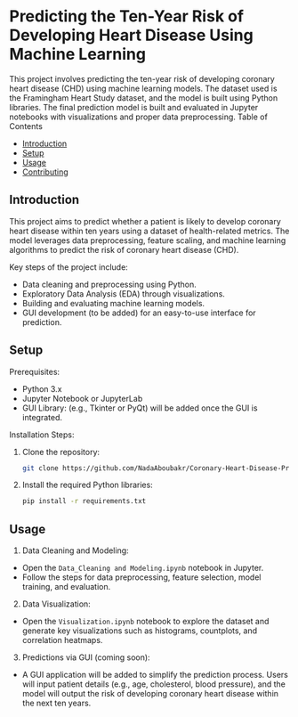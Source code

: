 # Predicting the Ten-Year Risk of Developing Heart Disease Using Machine Learning
This project involves predicting the ten-year risk of developing coronary heart disease (CHD) using machine learning models. The dataset used is the Framingham Heart Study dataset, and the model is built using Python libraries. The final prediction model is built and evaluated in Jupyter notebooks with visualizations and proper data preprocessing.
Table of Contents
- [Introduction](#introduction)
- [Setup](#Setup)
- [Usage](#Usage)
- [Contributing](#Contributing)

## Introduction
This project aims to predict whether a patient is likely to develop coronary heart disease within ten years using a dataset of health-related metrics. The model leverages data preprocessing, feature scaling, and machine learning algorithms to predict the risk of coronary heart disease (CHD).

Key steps of the project include:
- Data cleaning and preprocessing using Python.
- Exploratory Data Analysis (EDA) through visualizations.
- Building and evaluating machine learning models.
- GUI development (to be added) for an easy-to-use interface for prediction.

## Setup
Prerequisites:
- Python 3.x
- Jupyter Notebook or JupyterLab
- GUI Library: (e.g., Tkinter or PyQt) will be added once the GUI is integrated.

Installation Steps:
1. Clone the repository:
    ```bash
   git clone https://github.com/NadaAboubakr/Coronary-Heart-Disease-Prediction
2. Install the required Python libraries:
    ```bash
   pip install -r requirements.txt

## Usage
1. Data Cleaning and Modeling:
- Open the `Data_Cleaning and Modeling.ipynb` notebook in Jupyter.
- Follow the steps for data preprocessing, feature selection, model training, and evaluation.
  
2. Data Visualization:
- Open the `Visualization.ipynb` notebook to explore the dataset and generate key visualizations such as histograms, countplots, and correlation heatmaps.

3. Predictions via GUI (coming soon):
- A GUI application will be added to simplify the prediction process. Users will input patient details (e.g., age, cholesterol, blood pressure), and the model will output the risk of developing coronary heart disease within the next ten years.
